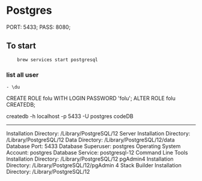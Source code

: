 # Postgres


PORT: 5433; PASS: 8080;
## 	To start 	
		brew services start postgresql

### list all user 	
	- \du





CREATE ROLE folu WITH LOGIN PASSWORD 'folu';
ALTER ROLE folu CREATEDB;







createdb -h localhost -p 5433 -U postgres codeDB



________________________________________________________________________________________________________________
Installation Directory: /Library/PostgreSQL/12
Server Installation Directory: /Library/PostgreSQL/12
Data Directory: /Library/PostgreSQL/12/data
Database Port: 5433
Database Superuser: postgres
Operating System Account: postgres
Database Service: postgresql-12
Command Line Tools Installation Directory: /Library/PostgreSQL/12
pgAdmin4 Installation Directory: /Library/PostgreSQL/12/pgAdmin 4
Stack Builder Installation Directory: /Library/PostgreSQL/12
